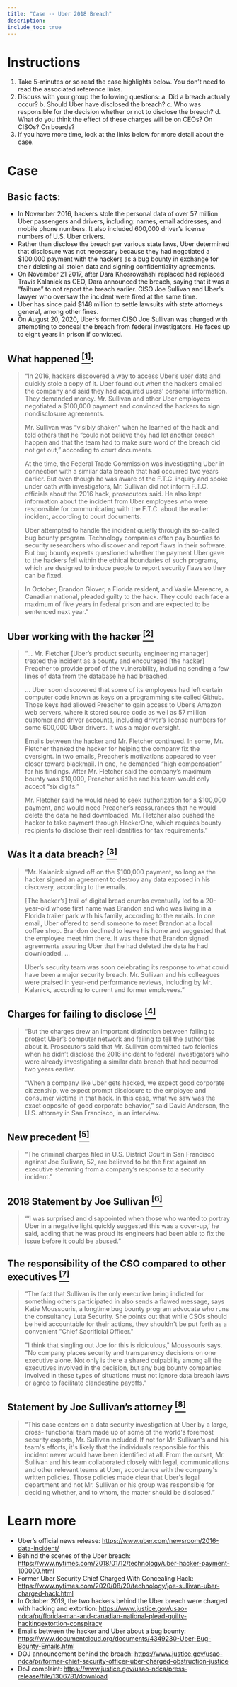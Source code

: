 ```yaml
---
title: "Case -- Uber 2018 Breach"
description:
include_toc: true
---
```


# Instructions

1.	Take 5-minutes or so read the case highlights below. You don’t need to read the
    associated reference links.
2.	Discuss with your group the following questions:
    a.	Did a breach actually occur?
    b.	Should Uber have disclosed the breach?
    c.	Who was responsible for the decision whether or not to disclose the breach?
    d.	What do you think the effect of these charges will be on CEOs? On CISOs? On boards?
3.	If you have more time, look at the links below for more detail about the case.

# Case

## Basic facts:

*	In November 2016, hackers stole the personal data of over 57 million Uber passengers and drivers, including: names, email addresses, and mobile phone numbers. It also included 600,000 driver’s license numbers of U.S. Uber drivers.
*	Rather than disclose the breach per various state laws, Uber determined that disclosure was not necessary because they had negotiated a $100,000 payment with the hackers as a bug bounty in exchange for their deleting all stolen data and signing confidentiality agreements.
*	On November 21 2017, after Dara Khosrowshahi replaced had replaced Travis Kalanick as CEO, Dara announced the breach, saying that it was a “failture” to not report the breach earlier. CISO Joe Sullivan and Uber’s lawyer who oversaw the incident were fired at the same time.
*	Uber has since paid $148 million to settle lawsuits with state attorneys general, among other fines.
*	On August 20, 2020, Uber’s former CISO Joe Sullivan was charged with attempting to conceal the breach from federal investigators. He faces up to eight years in prison if convicted.

## What happened [<sup>[1]</sup>](https://www.nytimes.com/2020/08/20/technology/joe-sullivan-uber-charged-hack.html):

> “In 2016, hackers discovered a way to access Uber’s user data and quickly stole a copy of it. Uber found out when the hackers emailed the company and said they had acquired users’ personal information. They demanded money. Mr. Sullivan and other Uber employees negotiated a $100,000 payment and convinced the hackers to sign nondisclosure agreements.
>
> Mr. Sullivan was “visibly shaken” when he learned of the hack and told others that he “could not believe they had let another breach happen and that the team had to make sure word of the breach did not get out,” according to court documents.
>
> At the time, the Federal Trade Commission was investigating Uber in connection with a similar data breach that had occurred two years earlier. But even though he was aware of the F.T.C. inquiry and spoke under oath with investigators, Mr. Sullivan did not inform F.T.C. officials about the 2016 hack, prosecutors said. He also kept information about the incident from Uber employees who were responsible for communicating with the F.T.C. about the earlier incident, according to court documents.
>
> Uber attempted to handle the incident quietly through its so-called bug bounty program. Technology companies often pay bounties to security researchers who discover and report flaws in their software. But bug bounty experts questioned whether the payment Uber gave to the hackers fell within the ethical boundaries of such programs, which are designed to induce people to report security flaws so they can be fixed.
>
> In October, Brandon Glover, a Florida resident, and Vasile Mereacre, a Canadian national, pleaded guilty to the hack. They could each face a maximum of five years in federal prison and are expected to be sentenced next year.”

## Uber working with the hacker [<sup>[2]</sup>](https://www.nytimes.com/2018/01/12/technology/uber-hacker-payment-100000.html)

> “… Mr. Fletcher [Uber’s product security engineering manager] treated the incident as a bounty and encouraged [the hacker] Preacher to provide proof of the vulnerability, including sending a few lines of data from the database he had breached.
>
> … Uber soon discovered that some of its employees had left certain computer code known as keys on a programming site called Github. Those keys had allowed Preacher to gain access to Uber’s Amazon web servers, where it stored source code as well as 57 million customer and driver accounts, including driver’s license numbers for some 600,000 Uber drivers. It was a major oversight.
>
> Emails between the hacker and Mr. Fletcher continued. In some, Mr. Fletcher thanked the hacker for helping the company fix the oversight. In two emails, Preacher’s motivations appeared to veer closer toward blackmail. In one, he demanded “high compensation” for his findings. After Mr. Fletcher said the company’s maximum bounty was $10,000, Preacher said he and his team would only accept “six digits.”
>
> Mr. Fletcher said he would need to seek authorization for a $100,000 payment, and would need Preacher’s reassurances that he would delete the data he had downloaded. Mr. Fletcher also pushed the hacker to take payment through HackerOne, which requires bounty recipients to disclose their real identities for tax requirements.”

## Was it a data breach? [<sup>[3]</sup>](https://www.nytimes.com/2018/01/12/technology/uber-hacker-payment-100000.html)

> “Mr. Kalanick signed off on the $100,000 payment, so long as the hacker signed an agreement to destroy any data exposed in his discovery, according to the emails.
>
> [The hacker’s] trail of digital bread crumbs eventually led to a 20-year-old whose first name was Brandon and who was living in a Florida trailer park with his family, according to the emails. In one email, Uber offered to send someone to meet Brandon at a local coffee shop. Brandon declined to leave his home and suggested that the employee meet him there. It was there that Brandon signed agreements assuring Uber that he had deleted the data he had downloaded. …
>
> Uber’s security team was soon celebrating its response to what could have been a major security breach. Mr. Sullivan and his colleagues were praised in year-end performance reviews, including by Mr. Kalanick, according to current and former employees.”

## Charges for failing to disclose [<sup>[4]</sup>](https://www.nytimes.com/2020/08/20/technology/joe-sullivan-uber-charged-hack.html)

> “But the charges drew an important distinction between failing to protect Uber’s computer network and failing to tell the authorities about it. Prosecutors said that Mr. Sullivan committed two felonies when he didn’t disclose the 2016 incident to federal investigators who were already investigating a similar data breach that had occurred two years earlier.
>
> “When a company like Uber gets hacked, we expect good corporate citizenship, we expect prompt disclosure to the employee and consumer victims in that hack. In this case, what we saw was the exact opposite of good corporate behavior,” said David Anderson, the U.S. attorney in San Francisco, in an interview.

## New precedent [<sup>[5]</sup>](https://www.nytimes.com/2020/08/20/technology/joe-sullivan-uber-charged-hack.html)

> “The criminal charges filed in U.S. District Court in San Francisco against Joe Sullivan, 52, are believed to be the first against an executive stemming from a company’s response to a security incident.”

## 2018 Statement by Joe Sullivan [<sup>[6]</sup>](https://www.nytimes.com/2018/01/12/technology/uber-hacker-payment-100000.html)

> “‘I was surprised and disappointed when those who wanted to portray Uber in a negative light quickly suggested this was a cover-up,’ he said, adding that he was proud its engineers had been able to fix the issue before it could be abused.”

## The responsibility of the CSO compared to other executives [<sup>[7]</sup>](https://www.wired.com/story/uber-exec-joe-sullivan-data-breach-indictment/)

> “The fact that Sullivan is the only executive being indicted for something others participated in also sends a flawed message, says Katie Moussouris, a longtime bug bounty program advocate who runs the consultancy Luta Security. She points out that while CSOs should be held accountable for their actions, they shouldn't be put forth as a convenient "Chief Sacrificial Officer."
>
> "I think that singling out Joe for this is ridiculous," Moussouris says. "No company places security and transparency decisions on one executive alone. Not only is there a shared culpability among all the executives involved in the decision, but any bug bounty companies involved in these types of situations must not ignore data breach laws or agree to facilitate clandestine payoffs."

## Statement by Joe Sullivan’s attorney [<sup>[8]</sup>](https://twitter.com/KimZetter/status/1296550033030971392?s=20)

> “This case centers on a data security investigation at Uber by a large, cross- functional team made up of some of the world's foremost security experts, Mr. Sullivan included. If not for Mr. Sullivan's and his team's efforts, it's likely that the individuals responsible for this incident never would have been identified at all. From the outset, Mr. Sullivan and his team collaborated closely with legal, communications and other relevant teams at Uber, accordance with the company's written policies. Those policies made clear that Uber's legal department and not Mr. Sullivan or his group was responsible for deciding whether, and to whom, the matter should be disclosed.”

# Learn more

*	Uber’s official news release: <https://www.uber.com/newsroom/2016-data-incident/>
*	Behind the scenes of the Uber breach: <https://www.nytimes.com/2018/01/12/technology/uber-hacker-payment-100000.html>
*	Former Uber Security Chief Charged With Concealing Hack: <https://www.nytimes.com/2020/08/20/technology/joe-sullivan-uber-charged-hack.html>
*	In October 2019, the two hackers behind the Uber breach were charged with hacking and extortion: <https://www.justice.gov/usao-ndca/pr/florida-man-and-canadian-national-plead-guilty-hackingextortion-conspiracy>
*	Emails between the hacker and Uber about a bug bounty: <https://www.documentcloud.org/documents/4349230-Uber-Bug-Bounty-Emails.html>
*	DOJ announcement behind the breach: <https://www.justice.gov/usao-ndca/pr/former-chief-security-officer-uber-charged-obstruction-justice>
*	DoJ complaint: <https://www.justice.gov/usao-ndca/press-release/file/1306781/download>
